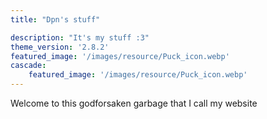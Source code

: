 ```yaml
---
title: "Dpn's stuff"

description: "It's my stuff :3"
theme_version: '2.8.2'
featured_image: '/images/resource/Puck_icon.webp'
cascade:
    featured_image: '/images/resource/Puck_icon.webp'
---
```


Welcome to this godforsaken garbage that I call my website
